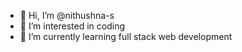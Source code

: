 - 👋 Hi, I’m @nithushna-s
- 👀 I’m interested in coding 
- 🌱 I’m currently learning full stack web development 

  

<!---
nithushna-s/nithushna-s is a ✨ special ✨ repository because its `README.md` (this file) appears on your GitHub profile.
You can click the Preview link to take a look at your changes.
--->

